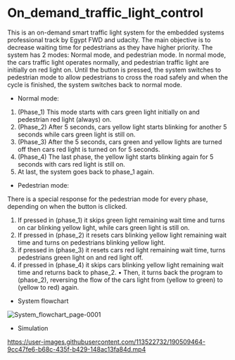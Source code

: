 # On_demand_traffic_light_control
This is an on-demand smart traffic light system for the embedded systems professional track by Egypt FWD and udacity. The main objective is to decrease waiting time for pedestrians as they have higher priority. The system has 2 modes: Normal mode, and pedestrian mode. In normal mode, the cars traffic light operates normally, and pedestrian traffic light are initially on red light on. Until the button is pressed, the system switches to pedestrian mode to allow pedestrians to cross the road safely and when the cycle is finished, the system switches back to normal mode.
- Normal mode:
1) (Phase_1) This mode starts with cars green light initially on and pedestrian red light (always) on.
2) (Phase_2) After 5 seconds, cars yellow light starts blinking for another 5 seconds while cars green light is still on.
3) (Phase_3) After the 5 seconds, cars green and yellow lights are turned off then cars red light is turned on for 5 seconds.
4) (Phase_4) The last phase, the yellow light starts blinking again for 5 seconds with cars red light is still on.
5) At last, the system goes back to phase_1 again.


- Pedestrian mode:

There is a special response for the pedestrian mode for every phase, depending on when the button is clicked.
1) If pressed in (phase_1) it skips green light remaining wait time and turns on car blinking yellow light, while cars green light is still on.
2) If pressed in (phase_2) it resets cars blinking yellow light remaining wait time and turns on pedestrians blinking yellow light.
3) if pressed in (phase_3) it resets cars red light remaining wait time, turns pedestrians green light on and red light off.
4) if pressed in (phase_4) it skips cars blinking yellow light remaining wait time and returns back to phase_2.
• Then, it turns back the program to (phase_2), reversing the flow of the cars light from (yellow to green) to (yellow to red) again.

- System flowchart

![System_flowchart_page-0001](https://user-images.githubusercontent.com/113522732/190506287-910849ae-55ac-4db3-8c99-278d44ac5d68.jpg)


- Simulation

https://user-images.githubusercontent.com/113522732/190509464-9cc47fe6-b68c-435f-b429-148ac13fa84d.mp4


